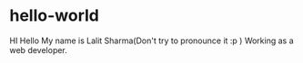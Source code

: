 # hello-world
HI Hello
My name is Lalit Sharma(Don't try to pronounce it :p )
Working as a web developer.
